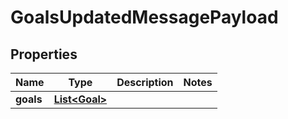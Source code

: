 
# GoalsUpdatedMessagePayload

## Properties
Name | Type | Description | Notes
------------ | ------------- | ------------- | -------------
**goals** | [**List&lt;Goal&gt;**](Goal.md) |  | 



